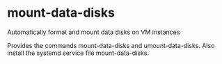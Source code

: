 # mount-data-disks
Automatically format and mount data disks on VM instances

Provides the commands mount-data-disks and umount-data-disks.
Also install the systemd service file mount-data-disks.